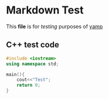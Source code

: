 Markdown Test
=============

This **file** is for _testing_ purposes of [yamp](https://github.com/angrykoala/yamp)

## C++ test code

```c++
#include <iostream>
using namespace std;

main(){
    cout<<"Test";
    return 0;    
}
```
